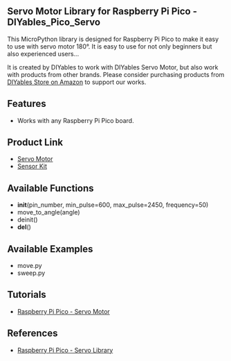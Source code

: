 ## Servo Motor Library for Raspberry Pi Pico - DIYables_Pico_Servo
This MicroPython library is designed for Raspberry Pi Pico to make it easy to use with servo motor 180°. It is easy to use for not only beginners but also experienced users... 

It is created by DIYables to work with DIYables Servo Motor, but also work with products from other brands. Please consider purchasing products from [DIYables Store on Amazon](https://amazon.com/diyables) to support our works.



Features
----------------------------
* Works with any Raspberry Pi Pico board.

Product Link
----------------------------
* [Servo Motor](https://diyables.io/products/servo-motor-sg90-180-degree)
* [Sensor Kit](https://diyables.io/products/sensor-kit)



Available Functions
----------------------------
*  __init__(pin_number, min_pulse=600, max_pulse=2450, frequency=50)
* move_to_angle(angle)
* deinit()
*  __del__()



Available Examples
----------------------------
* move.py
* sweep.py



Tutorials
----------------------------
* [Raspberry Pi Pico - Servo Motor](https://newbiely.com/tutorials/raspberry-pico/raspberry-pi-pico-servo-motor)



References
----------------------------
* [Raspberry Pi Pico - Servo Library](https://newbiely.com/tutorials/raspberry-pico/raspberry-pi-pico-servo-motor-library)
